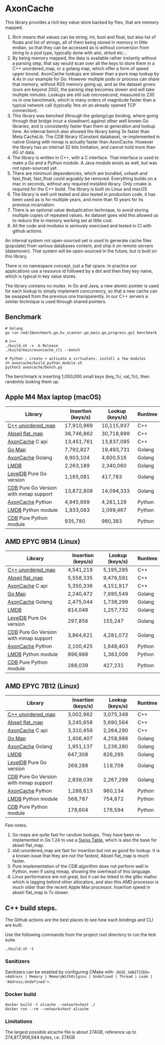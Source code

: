 # AxonCache

This library provides a rich key value store backed by files, that are memory mapped.

1. Rich means that values can be string, int, bool and float, but also list of floats and list of strings, all of them being stored in memory in little endian, so that they can be accessed as is without conversion from string to a pod type, typically done with atoi, strtod etc...
2. By being memory mapped, the data is available rather instantly without a parsing step, that say would scan over all the keys to store them in a C++ unordered_map, or a golang map, which offer a form of speed upper bound. AxonCache lookups are slower than a pure map lookup by 4.4x in our example for Go. However multiple pods or process can share that memory, without RSS memory going up, and as the dataset grows (ours are beyond 20G), the parsing step becomes slower and will take multiple minutes. Lookups are still sub microsecond, measured to 230 ns in one benchmark, which is many orders of magnitude faster than a typical network call (typically 1ms on an already opened TCP connection).
3. This library was benched (through the golang/cgo binding, where going through that bridge incur a slowdown) against other well known Go libraries, and is consistently faster than them at generation and lookup time. An internal bench also showed the library being 3x faster than Meta CacheLib. The CDB library (Constant database), re-implemented in native Golang with mmap is actually faster than AxonCache. However the library has an internal 32 bits limitation, and cannot hold more than 4G of data.
4. The library is written in C++, with a C interface. That interface is used to make a Go and a Python module. A Java module exists as well, but was not open-sourced yet.
5. There are minimum dependencies, which are bundled, xxhash and fast_float, fast_float could arguably be removed. Everything builds on a mac in seconds, without any required installed library. Only cmake is required for the C++ build. The library is built on Linux and macOS
6. The library is well unit tested and also tested in production code, it has been used as is for multiple years, and more than 10 years for its previous incarnation.
7. There is an optional value deduplication technique, to avoid storing multiple copies of repeated values. As dataset goes wild this allowed us to reduce the in memory working set at little cost.
8. All the code and modules is seriously exercised and tested in CI with github actions.

An internal system not open-sourced yet is used to generate cache files (populate) from various databases content, and ship it on remote servers (datamover). That system will be open-sourced in the future, but is built on this library.

There is no namespace concept, just a flat space. In practice our applications use a resource id followed by a dot and then they key name, which is typical in key value stores.

The library contains no mutex. In Go and Java, a new atomic pointer is used for each lookup to simply implement concurrency, so that a new cache can be swapped from the previous one transparently. In our C++ servers a similar technique is used through shared pointers.

## Benchmark

```
# Golang
go run cmd/{benchmark.go,kv_scanner.go,main.go,progress.go} benchmark
```

```
# C++
./build.sh -x -b Release
./build/main/axoncache_cli --bench
```

```
# Python ; create + activate a virtualenv, install a few modules
sh axoncache/build_python_module.sh
python3 axoncache/bench.py 
```

The benchmark is inserting 1,000,000 small keys (key_%i, val_%i), then randomly looking them up.

## Apple M4 Max laptop (macOS)

| Library                                                                  | Insertion (keys/s) | Lookup (keys/s) | Runtime |
| --------------------------------------------------                       | ------------------ | ----------------| --------|
| [C++ unordered_map](https://github.com/AppLovin/AxonCache)               | 17,910,969         | 10,115,937      | C++     |
| [Abseil flat_map](https://abseil.io/docs/cpp/guides/container)           | 36,746,862         | 30,718,899      | C++     |
| [AxonCache](https://github.com/AppLovin/AxonCache) C api                 | 13,451,761         | 13,837,095      | C++     |
| [Go Map](https://pkg.go.dev/builtin#map)                                 | 7,792,827          | 19,493,731      | Golang  |
| [AxonCache](https://github.com/AppLovin/AxonCache) Golang                | 8,903,104          | 4,600,516       | Golang  |
| [LMDB](https://symas.com/lmdb/)                                          | 2,263,189          | 2,340,060       | Golang  |
| [LevelDB](https://github.com/syndtr/goleveldb) Pure Go version           | 1,165,081          | 417,783         | Golang  |
| [CDB](https://cr.yp.to/cdb.html) Pure Go Version with mmap support       | 13,872,808         | 14,094,333      | Golang  |
| [AxonCache](https://github.com/AppLovin/AxonCache) Python                | 4,945,699          | 4,281,129       | Python  |
| [LMDB](https://github.com/jnwatson/py-lmdb/) Python module               | 1,933,083          | 2,099,467       | Python  |
| [CDB](https://github.com/bbayles/python-pure-cdb) Pure Python module     | 935,780            | 980,383         | Python  |

## AMD EPYC 9B14 (Linux)

| Library                                                                  | Insertion (keys/s) | Lookup (keys/s) | Runtime |
| --------------------------------------------------                       | ------------------ | ----------------| --------|
| [C++ unordered_map](https://github.com/AppLovin/AxonCache)               | 4,541,219          | 5,195,295       | C++     |
| [Abseil flat_map](https://abseil.io/docs/cpp/guides/container)           | 5,558,335          | 9,476,591       | C++     |
| [AxonCache](https://github.com/AppLovin/AxonCache) C api                 | 5,350,336          | 4,151,917       | C++     |
| [Go Map](https://pkg.go.dev/builtin#map)                                 | 2,240,472          | 7,695,549       | Golang  |
| [AxonCache](https://github.com/AppLovin/AxonCache) Golang                | 2,475,044          | 1,738,299       | Golang  |
| [LMDB](https://symas.com/lmdb/)                                          | 814,048            | 1,257,732       | Golang  |
| [LevelDB](https://github.com/syndtr/goleveldb) Pure Go version           | 297,856            | 155,247         | Golang  |
| [CDB](https://cr.yp.to/cdb.html) Pure Go Version with mmap support       | 3,864,621          | 4,281,072       | Golang  |
| [AxonCache](https://github.com/AppLovin/AxonCache) Python                | 2,100,425          | 1,648,403       | Python  |
| [LMDB](https://github.com/jnwatson/py-lmdb/) Python module               | 896,988            | 1,383,006       | Python  |
| [CDB](https://github.com/bbayles/python-pure-cdb) Pure Python module     | 288,039            | 427,231         | Python  |

## AMD EPYC 7B12 (Linux)

| Library                                                                  | Insertion (keys/s) | Lookup (keys/s) | Runtime |
| --------------------------------------------------                       | ------------------ | ----------------| --------|
| [C++ unordered_map](https://github.com/AppLovin/AxonCache)               | 3,002,962          | 3,075,348       | C++     |
| [Abseil flat_map](https://abseil.io/docs/cpp/guides/container)           | 3,245,658          | 5,690,564       | C++     |
| [AxonCache](https://github.com/AppLovin/AxonCache) C api                 | 3,310,459          | 2,264,290       | C++     |
| [Go Map](https://pkg.go.dev/builtin#map)                                 | 1,406,407          | 4,258,986       | Golang  |
| [AxonCache](https://github.com/AppLovin/AxonCache) Golang                | 1,951,137          | 1,236,280       | Golang  |
| [LMDB](https://symas.com/lmdb/)                                          | 647,308            | 826,295         | Golang  |
| [LevelDB](https://github.com/syndtr/goleveldb) Pure Go version           | 269,288            | 119,708         | Golang  |
| [CDB](https://cr.yp.to/cdb.html) Pure Go Version with mmap support       | 2,839,036          | 2,267,299       | Golang  |
| [AxonCache](https://github.com/AppLovin/AxonCache) Python                | 1,288,613          | 960,134         | Python  |
| [LMDB](https://github.com/jnwatson/py-lmdb/) Python module               | 568,787            | 754,872         | Python  |
| [CDB](https://github.com/bbayles/python-pure-cdb) Pure Python module     | 178,604            | 176,594         | Python  |

Few notes.

1. Go maps are quite fast for random lookups. They have been re-implemented in Go 1.24 to use a [Swiss Table](https://go.dev/blog/swisstable), which is also the base for abseil flat_map.
2. std::unordered_map are fast for insertion but not as good for lookup. It is a known issue that they are not the fastest, Abseil flat_map is much faster.
3. Pure implementation of the CDB algorithm does not perform well in Python, even if using mmap, showing the overhead of this language.
4. Linux performance are not great, but it can be linked to the glibc malloc which is lagging behind other allocators, and also this AMD processor is much older than the recent Apple Max processor. Insertion speed in abseil flat_map is 7x slower.

## C++ build steps.

The Github actions are the best places to see how each bindings and CLI are built.

Use the following commands from the project root directory to run the test suite.

```
./build.sh -t
```

### Sanitizers

Sanitizers can be enabled by configuring CMake with `-DUSE_SANITIZER=<Address | Memory | MemoryWithOrigins | Undefined | Thread | Leak | 'Address;Undefined'>`.

### Docker build

```
docker build -t alcache --network=host ./
docker run --rm --network=host alcache
```

### Limitations

The largest possible alcache file is about 274GB, reference up to 274,877,906,944 bytes, i.e. 274GB

